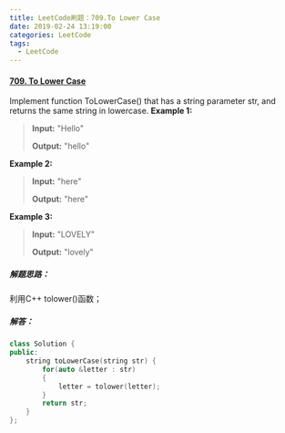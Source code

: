 ```yaml
---
title: LeetCode刷题：709.To Lower Case
date: 2019-02-24 13:19:00
categories: LeetCode
tags:
  - LeetCode
---
```

#### [709\. To Lower Case](https://leetcode-cn.com/problems/to-lower-case/)
Implement function ToLowerCase() that has a string parameter str, and returns the same string in lowercase.
**Example 1:**
>**Input:** "Hello"
>
>**Output:** "hello"

**Example 2:**
>**Input:** "here"
>
>**Output:** "here"

**Example 3:**
>**Input:** "LOVELY"
>
>**Output:** "lovely"

##### 解题思路：
利用C++ tolower()函数；
##### 解答：
```cpp
class Solution {
public:
    string toLowerCase(string str) {
        for(auto &letter : str)
        {
            letter = tolower(letter);
        }
        return str;
    }
};
```